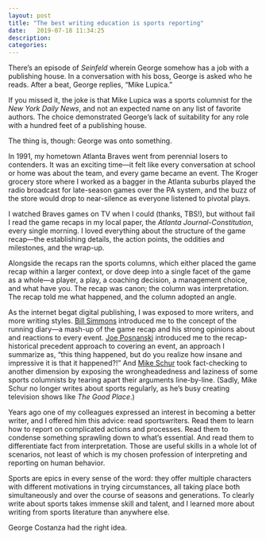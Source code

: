 ```yaml
---
layout: post
title: "The best writing education is sports reporting"
date:   2019-07-18 11:34:25
description:
categories:
---
```

There’s an episode of *Seinfeld* wherein George somehow has a job with a publishing house. In a conversation with his boss, George is asked who he reads. After a beat, George replies, “Mike Lupica.”

If you missed it, the joke is that Mike Lupica was a sports columnist for the *New York Daily News*, and not an expected name on any list of favorite authors. The choice demonstrated George’s lack of suitability for any role with a hundred feet of a publishing house.

The thing is, though: George was onto something.

In 1991, my hometown Atlanta Braves went from perennial losers to contenders. It was an exciting time—it felt like every conversation at school or home was about the team, and every game became an event. The Kroger grocery store where I worked as a bagger in the Atlanta suburbs played the radio broadcast for late-season games over the PA system, and the buzz of the store would drop to near-silence as everyone listened to pivotal plays.

I watched Braves games on TV when I could (thanks, TBS!), but without fail I read the game recaps in my local paper, the *Atlanta Journal-Constitution*, every single morning. I loved everything about the structure of the game recap—the establishing details, the action points, the oddities and milestones, and the wrap-up.

Alongside the recaps ran the sports columns, which either placed the game recap within a larger context, or dove deep into a single facet of the game as a whole—a player, a play, a coaching decision, a management choice, and what have you. The recap was canon; the column was interpretation. The recap told me what happened, and the column adopted an angle.

As the internet begat digital publishing, I was exposed to more writers, and more writing styles. [Bill Simmons](https://www.theringer.com/) introduced me to the concept of the running diary—a mash-up of the game recap and his strong opinions about and reactions to every event. [Joe Posnanski](https://joeposnanski.com/) introduced me to the recap-historical precedent approach to covering an event, an approach I summarize as, “this thing happened, but do you realize how insane and impressive it is that it happened?!” And [Mike Schur](http://www.firejoemorgan.com) took fact-checking to another dimension by exposing the wrongheadedness and laziness of some sports columnists by tearing apart their arguments line-by-line. (Sadly, Mike Schur no longer writes about sports regularly, as he’s busy creating television shows like *The Good Place*.)

Years ago one of my colleagues expressed an interest in becoming a better writer, and I offered him this advice: read sportswriters. Read them to learn how to report on complicated actions and processes. Read them to condense something sprawling down to what’s essential. And read them to differentiate fact from interpretation. Those are useful skills in a whole lot of scenarios, not least of which is my chosen profession of interpreting and reporting on human behavior.

Sports are epics in every sense of the word: they offer multiple characters with different motivations in trying circumstances, all taking place both simultaneously and over the course of seasons and generations. To clearly write about sports takes immense skill and talent, and I learned more about writing from sports literature than anywhere else.

George Costanza had the right idea.
